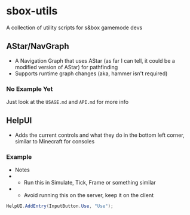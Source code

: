# sbox-utils
A collection of utility scripts for s&amp;box gamemode devs


## AStar/NavGraph

- A Navigation Graph that uses AStar (as far I can tell, it could be a modified version of AStar) for pathfinding
- Supports runtime graph changes (aka, hammer isn't required)

### No Example Yet
Just look at the `USAGE.md` and `API.md` for more info

## HelpUI

- Adds the current controls and what they do in the bottom left corner, similar to Minecraft for consoles

### Example

- Notes
- - Run this in Simulate, Tick, Frame or something similar
- - Avoid running this on the server, keep it on the client

```cs
HelpUI.AddEntry(InputButton.Use, "Use");
```
